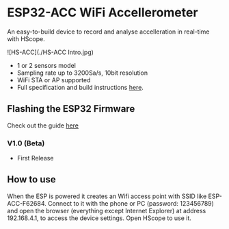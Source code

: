 # ESP32-ACC WiFi Accellerometer
 An easy-to-build device to record and analyse accelleration in real-time with HScope.
 
 ![HS-ACC](./HS-ACC Intro.jpg)
 
 - 1 or 2 sensors model
 - Sampling rate up to 3200Sa/s, 10bit resolution
 - WiFi STA or AP supported
 - Full specification and build instructions [here](https://www.martinloren.com/hs-acc-wifi-accelerometer/). 
 
 ## Flashing the ESP32 Firmware
 Check out the guide [here](https://www.martinloren.com/guides/fashing-esp32/)
 
 ### V1.0 (Beta)
 - First Release

 ## How to use
 When the ESP is powered it creates an Wifi access point with SSID like ESP-ACC-F62684. Connect to it with the phone or PC (password: 123456789) and open the browser (everything except Internet Explorer) at address 192.168.4.1, to access the device settings. Open HScope to use it.
 
 
